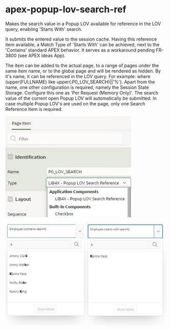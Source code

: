 # apex-popup-lov-search-ref
Makes the search value in a Popup LOV available for reference in the LOV query, enabling 'Starts With' search.

It submits the entered value to the session cache. Having this reference item available, a Match Type of 'Starts With' can be achieved, next to the 'Contains' standard APEX behavior. It serves as a workaround pending FR-3800 (see APEX Ideas App). 

The item can be added to the actual page, to a range of pages under the same item name, or to the global page and will be rendered as hidden. By it's name, it can be referenced in the LOV query. For example: where (upper(FULLNAME) like upper(:P0_LOV_SEARCH)||'%'). Apart from the name, one other configuration is required, namely the Session State Storage. Configure this one as 'Per Request (Memory Only)'. The search value of the current open Popup LOV will automatically be submitted. In case multiple Popup LOV's are used on the page, only one Search Reference Item is required.

![image](https://github.com/kekema/apex-popup-lov-search-ref/blob/main/ref-item-definition.jpg)

![image](https://github.com/kekema/apex-popup-lov-search-ref/blob/main/lov-search.jpg)
